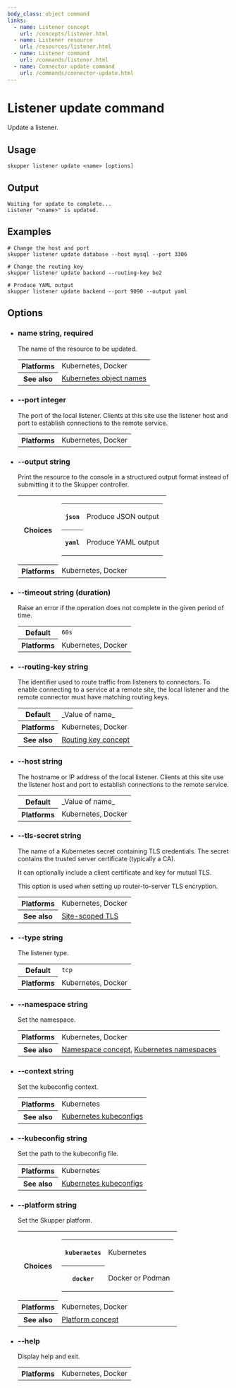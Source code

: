 ```yaml
---
body_class: object command
links:
  - name: Listener concept
    url: /concepts/listener.html
  - name: Listener resource
    url: /resources/listener.html
  - name: Listener command
    url: /commands/listener.html
  - name: Connector update command
    url: /commands/connector-update.html
---
```


# Listener update command

<section>

Update a listener.

</section>

<section>

## Usage

~~~ shell
skupper listener update <name> [options]
~~~

</section>

<section>

## Output

~~~ console
Waiting for update to complete...
Listener "<name>" is updated.
~~~

</section>

<section>

## Examples

~~~
# Change the host and port
skupper listener update database --host mysql --port 3306

# Change the routing key
skupper listener update backend --routing-key be2

# Produce YAML output
skupper listener update backend --port 9090 --output yaml
~~~

</section>

<section>

## Options

- <h3 id="name">name <span class="attribute-info">string, required</span></h3>

  The name of the resource to be updated.

  <table class="fields"><tr><th>Platforms</th><td>Kubernetes, Docker</td><tr><th>See also</th><td><a href="https://kubernetes.io/docs/concepts/overview/working-with-objects/names/">Kubernetes object names</a></td></table>

- <h3 id="port">--port <span class="attribute-info">integer</span></h3>

  The port of the local listener.  Clients at this site use
  the listener host and port to establish connections to
  the remote service.

  <table class="fields"><tr><th>Platforms</th><td>Kubernetes, Docker</td></table>

- <h3 id="output">--output <span class="attribute-info">string</span></h3>

  Print the resource to the console in a structured output format
  instead of submitting it to the Skupper controller.

  <table class="fields"><tr><th>Choices</th><td><table class="choices"><tr><th><code>json</code></th><td><p>Produce JSON output</p>
  </td></tr><tr><th><code>yaml</code></th><td><p>Produce YAML output</p>
  </td></tr></table></td><tr><th>Platforms</th><td>Kubernetes, Docker</td></table>

- <h3 id="timeout">--timeout <span class="attribute-info">string (duration)</span></h3>

  Raise an error if the operation does not complete in the given
  period of time.

  <table class="fields"><tr><th>Default</th><td><code>60s</code></td><tr><th>Platforms</th><td>Kubernetes, Docker</td></table>

- <h3 id="routing-key">--routing-key <span class="attribute-info">string</span></h3>

  The identifier used to route traffic from listeners to
  connectors.  To enable connecting to a service at a
  remote site, the local listener and the remote connector
  must have matching routing keys.

  <table class="fields"><tr><th>Default</th><td>_Value of name_</td><tr><th>Platforms</th><td>Kubernetes, Docker</td><tr><th>See also</th><td><a href="/concepts/routing-key.html">Routing key concept</a></td></table>

- <h3 id="host">--host <span class="attribute-info">string</span></h3>

  The hostname or IP address of the local listener.  Clients
  at this site use the listener host and port to
  establish connections to the remote service.

  <table class="fields"><tr><th>Default</th><td>_Value of name_</td><tr><th>Platforms</th><td>Kubernetes, Docker</td></table>

- <h3 id="tls-secret">--tls-secret <span class="attribute-info">string</span></h3>

  The name of a Kubernetes secret containing TLS
  credentials.  The secret contains the trusted server
  certificate (typically a CA).
  
  It can optionally include a client certificate and key for
  mutual TLS.
  
  This option is used when setting up router-to-server TLS
  encryption.

  <table class="fields"><tr><th>Platforms</th><td>Kubernetes, Docker</td><tr><th>See also</th><td><a href="">Site-scoped TLS</a></td></table>

- <h3 id="type">--type <span class="attribute-info">string</span></h3>

  The listener type.

  <table class="fields"><tr><th>Default</th><td><code>tcp</code></td><tr><th>Platforms</th><td>Kubernetes, Docker</td></table>

- <h3 id="namespace">--namespace <span class="attribute-info">string</span></h3>

  Set the namespace.

  <table class="fields"><tr><th>Platforms</th><td>Kubernetes, Docker</td><tr><th>See also</th><td><a href="/concepts/namespace.html">Namespace concept</a>, <a href="https://kubernetes.io/docs/concepts/overview/working-with-objects/namespaces/">Kubernetes namespaces</a></td></table>

- <h3 id="context">--context <span class="attribute-info">string</span></h3>

  Set the kubeconfig context.

  <table class="fields"><tr><th>Platforms</th><td>Kubernetes</td><tr><th>See also</th><td><a href="https://kubernetes.io/docs/concepts/configuration/organize-cluster-access-kubeconfig/">Kubernetes kubeconfigs</a></td></table>

- <h3 id="kubeconfig">--kubeconfig <span class="attribute-info">string</span></h3>

  Set the path to the kubeconfig file.

  <table class="fields"><tr><th>Platforms</th><td>Kubernetes</td><tr><th>See also</th><td><a href="https://kubernetes.io/docs/concepts/configuration/organize-cluster-access-kubeconfig/">Kubernetes kubeconfigs</a></td></table>

- <h3 id="platform">--platform <span class="attribute-info">string</span></h3>

  Set the Skupper platform.

  <table class="fields"><tr><th>Choices</th><td><table class="choices"><tr><th><code>kubernetes</code></th><td><p>Kubernetes</p>
  </td></tr><tr><th><code>docker</code></th><td><p>Docker or Podman</p>
  </td></tr></table></td><tr><th>Platforms</th><td>Kubernetes, Docker</td><tr><th>See also</th><td><a href="/concepts/platform.html">Platform concept</a></td></table>

- <h3 id="help">--help <span class="attribute-info"></span></h3>

  Display help and exit.

  <table class="fields"><tr><th>Platforms</th><td>Kubernetes, Docker</td></table>

</section>

